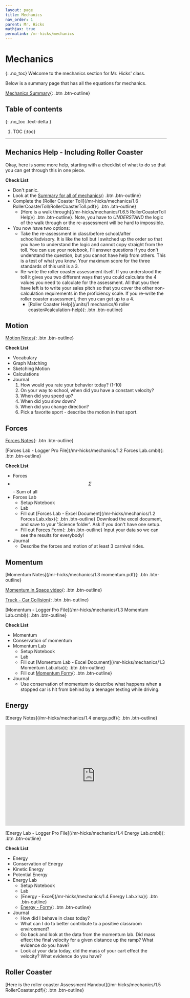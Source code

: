 ```yaml
---
layout: page
title: Mechanics
nav_order: 1
parent: Mr. Hicks
mathjax: true
permalink: /mr-hicks/mechanics
---
```


# Mechanics
{: .no_toc}
Welcome to the mechanics section for Mr. Hicks' class.

Below is a summary page that has all the equations for mechanics.

[Mechanics Summary](/mr-hicks/mechanics/summary){: .btn .btn-outline}

<!-- table of contents for the page -->
## Table of contents
{: .no_toc .text-delta }

1. TOC
{:toc}

---
## Mechanics Help - Including Roller Coaster
Okay, here is some more help, starting with a checklist of what to do so that you can get through this in one piece.

**Check List**
  * Don't panic.
  * Look at the [Summary for all of mechanics](/mr-hicks/mechanics/summary){: .btn .btn-outline}
  * Complete the [Roller Coaster Toll](/mr-hicks/mechanics/1.6 RollerCoasterToll/RollerCoasterToll.pdf){: .btn .btn-outline}
    - [Here is a walk through](/mr-hicks/mechanics/1.6.5 RollerCoasterToll Help){: .btn .btn-outline}.  Note, you have to _UNDERSTAND_ the logic of the walk through or the re-assessment will be hard to impossible.
  * You now have two options:
    - Take the re-assessment in class/before school/after school/advisory.  It is like the toll but I switched up the order so that you have to understand the logic and cannot copy straight from the toll.  You can use your notebook, I'll answer questions if you don't understand the question, but you cannot have help from others.  This is a test of what you know.  Your maximum score for the three standards of this unit is a 3.
    - Re-write the roller coaster assessment itself.  If you understood the toll it gives you two different ways that you could calculate the 4 values you need to calculate for the assessment.  All that you then have left is to write your sales pitch so that you cover the other non-calculation requirements in the proficiency scale.  If you re-write the roller coaster assessment, then you can get up to a 4.
      + [Roller Coaster Help](/units/1 mechanics/6 roller coaster#calculation-help){: .btn .btn-outline}

## Motion

[Motion Notes](/mr-hicks/mechanics/1.1-motion.pdf){: .btn .btn-outline}

**Check List**
  * Vocabulary
  * Graph Matching
  * Sketching Motion
  * Calculations
  * Journal
      1. How would you rate your behavior today? (1-10)
      2. On your way to school, when did you have a constant velocity?
      3. When did you speed up?
      4. When did you slow down?
      5. When did you change direction?
      6. Pick a favorite sport - describe the motion in that sport.

## Forces
[Forces Notes](/mr-hicks/mechanics/1.2-forces.pdf){: .btn .btn-outline}

[Forces Lab - Logger Pro File](/mr-hicks/mechanics/1.2 Forces Lab.cmbl){: .btn .btn-outline}

**Check List**
  * Forces
  * $$\Sigma$$ - Sum of all
  * Forces Lab
    - Setup Notebook
    - Lab
    - Fill out [Forces Lab - Excel Document](/mr-hicks/mechanics/1.2 Forces Lab.xlsx){: .btn .btn-outline}
      Download the excel document, and save to your 'Science folder'.
      Ask if you don't have one setup.
    - Fill out [Forces Form](https://forms.office.com/Pages/ResponsePage.aspx?id=2pNwzRMrok2198ZQP0iNs31cX8DUQ_xEjrOkTCSQz29UQVBRSzc4QVlQVEZGTkNKSENYVUpUVDcxOC4u){: .btn .btn-outline}
      Input your data so we can see the results for everybody!
  * Journal
    - Describe the forces and motion of at least 3 carnival rides.


## Momentum
[Momentum Notes](/mr-hicks/mechanics/1.3 momentum.pdf){: .btn .btn-outline}

[Momentum in Space video](https://www.youtube.com/watch?v=4IYDb6K5UF8){: .btn .btn-outline}

[Truck - Car Collision](https://www.youtube.com/watch?v=YKXz1n4n2tk){: .btn .btn-outline}

[Momentum - Logger Pro File](/mr-hicks/mechanics/1.3 Momentum Lab.cmbl){: .btn .btn-outline}

**Check List**
  * Momentum
  * Conservation of momentum
  * Momentum Lab
      - Setup Notebook
      - Lab
      - Fill out [Momentum Lab - Excel Document](/mr-hicks/mechanics/1.3 Momentum Lab.xlsx){: .btn .btn-outline}
      - Fill out [Momentum Form](https://forms.office.com/Pages/ResponsePage.aspx?id=2pNwzRMrok2198ZQP0iNs31cX8DUQ_xEjrOkTCSQz29UNUJJQ1lMRkxMSkJCMlo3M1JVODJSOFM4NC4u){: .btn .btn-outline}
  * Journal
      - Use conservation of momentum to describe what happens when a stopped car is hit from behind by a teenager texting while driving.

## Energy
[Energy Notes](/mr-hicks/mechanics/1.4 energy.pdf){: .btn .btn-outline}

<iframe width="560" height="315" src="https://www.youtube.com/embed/aRhkQTQxm4w" frameborder="0" allow="accelerometer; autoplay; encrypted-media; gyroscope; picture-in-picture" allowfullscreen></iframe>

[Energy Lab - Logger Pro File](/mr-hicks/mechanics/1.4 Energy Lab.cmbl){: .btn .btn-outline}

**Check List**
  * Energy
  * Conservation of Energy
  * Kinetic Energy
  * Potential Energy
  * Energy Lab
    - Setup Notebook
    - Lab
    - [Energy - Excel](/mr-hicks/mechanics/1.4 Energy Lab.xlsx){: .btn .btn-outline}
    - [Energy - Form](https://forms.office.com/Pages/ResponsePage.aspx?id=2pNwzRMrok2198ZQP0iNs31cX8DUQ_xEjrOkTCSQz29UNkI2OVZQMFVYRkFLUk8xWjhVUVFGOURPUC4u){: .btn .btn-outline}
  * Journal
    - How did I behave in class today?
    - What can I do to better contribute to a positive classroom environment?
    - Go back and look at the data from the momentum lab.  Did mass effect the final velocity for a given distance up the ramp? What evidence do you have?
    - Look at your data today, did the mass of your cart effect the velocity?  What evidence do you have?

## Roller Coaster
[Here is the roller coaster Assessment Handout](/mr-hicks/mechanics/1.5 RollerCoaster.pdf){: .btn .btn-outline}